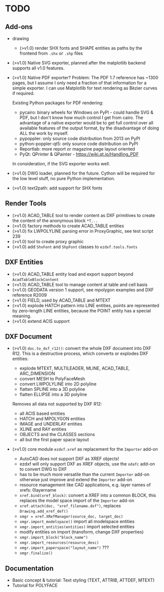 TODO
====
 
Add-ons
-------

- drawing
  - (>v1.0) render SHX fonts and SHAPE entities as paths by the frontend 
    from `.shx` or `.shp` files
  
- (>v1.0) Native SVG exporter, planned after the matplotlib backend supports 
  all v1.0 features. 

- (>v1.0) Native PDF exporter? Problem: The PDF 1.7 reference has ~1300 pages, 
  but I assume I only need a fraction of that information for a simple exporter. 
  I can use Matplotlib for text rendering as Bèzier curves if required.  
  
  Existing Python packages for PDF rendering: 
  - pycairo: binary wheels for Windows on PyPI - could handle SVG & PDF, but I 
    don't know how much control I get from cairo. The advantage of a native 
    exporter would be to get full control over all available features of the 
    output format, by the disadvantage of doing ALL the work by myself.
  - pypoppler: only source code distribution from 2013 on PyPI
  - python-poppler-qt5: only source code distribution on PyPI
  - Reportlab: more report or magazine page layout oriented
  - PyQt: QPrinter & QPainter - https://wiki.qt.io/Handling_PDF
  
  In consideration, if the SVG exporter works well.
    
- (>v1.0) DWG loader, planned for the future. Cython will be required for the 
  low level stuff, no pure Python implementation.
- (>v1.0) text2path: add support for SHX fonts

Render Tools
------------

- (>v1.0) ACAD_TABLE tool to render content as DXF primitives to create the 
  content of the anonymous block `*T...`
- (>v1.0) factory methods to create ACAD_TABLE entities
- (>v1.0) fix LWPOLYLINE parsing error in ProxyGraphic, see test script 239
- (>v1.0) tool to create proxy graphic 
- (>v1.0) add `ShxFont` and `ShpFont` classes to `ezdxf.tools.fonts`

DXF Entities
------------

- (>v1.0) ACAD_TABLE entity load and export support beyond `AcadTableBlockContent`
- (>v1.0) ACAD_TABLE tool to manage content at table and cell basis
- (>v1.0) GEODATA version 1 support, see mpolygon examples and DXF reference R2009
- (>v1.0) FIELD, used by ACAD_TABLE and MTEXT
- (>v1.0) explode HATCH pattern into LINE entities, points are represented by 
  zero-length LINE entities, because the POINT entity has a special meaning.
- (>v1.0) extend ACIS support

DXF Document
------------

- (>v1.0) `doc.to_dxf_r12()`: convert the whole DXF document into DXF R12. 
  This is a destructive process, which converts or explodes DXF entities:
  
  - explode MTEXT, MULTILEADER, MLINE, ACAD_TABLE, ARC_DIMENSION
  - convert MESH to PolyFaceMesh
  - convert LWPOLYLINE into 2D polyline
  - flatten SPLINE into a 3D polyline
  - flatten ELLIPSE into a 3D polyline

  Removes all data not supported by DXF R12:
  - all ACIS based entities 
  - HATCH and MPOLYGON entities
  - IMAGE and UNDERLAY entities
  - XLINE and RAY entities
  - OBJECTS and the CLASSES sections
  - all but the first paper space layout

- (>v1.0) core module `ezdxf.xref` as replacement for the `Importer` add-on
  - AutoCAD does not support DXF as XREF objects!
  - ezdxf will only support DXF as XREF objects, use the `odafc` add-on to convert 
    DWG to DXF
  - has to be much more versatile than the current `Importer` add-on otherwise 
    just improve and extend the `Importer` add-on 
  - resource management like CAD applications, e.g. layer names of xrefs: 
    <dwg-name>$0$layername
  - `xref.bind(xref_block)`: convert a XREF into a common BLOCK, this replaces 
    the model space import of the `Importer` add-on
  - `xref.attach(doc, "xref_filename.dxf")`, replaces `Drawing.add_xref_def()`
  - `xmgr = xref.XRefManager(source_doc, target_doc)`
  - `xmgr.import_modelspace()` import all modelspace entities
  - `xmgr.import_entities(entities)` import selected entities
  - modify entities on import (transform, change DXF properties)
  - `xmgr.import_block("block_name")`
  - `xmgr.import_resources(resource_desc)`
  - `xmgr.import_paperspace("layout_name")` ???
  - `xmgr.finalize()`
  
Documentation
-------------

- Basic concept & tutorial: Text styling (TEXT, ATTRIB, ATTDEF, MTEXT)
- Tutorial for POLYFACE